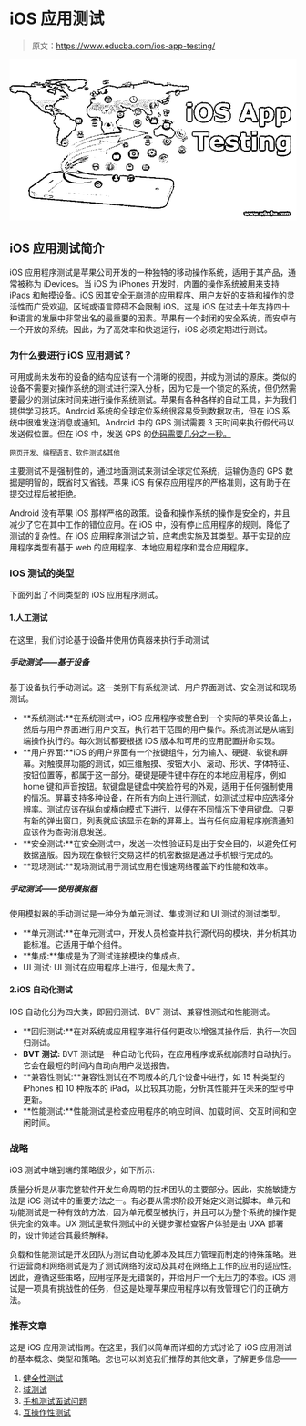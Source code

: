 # iOS 应用测试

> 原文：<https://www.educba.com/ios-app-testing/>

![ios-app-testing](img/70c65fd6731e5df1ff0b0b35ce6dc0e8.png)



## iOS 应用测试简介

iOS 应用程序测试是苹果公司开发的一种独特的移动操作系统，适用于其产品，通常被称为 iDevices。当 iOS 为 iPhones 开发时，内置的操作系统被用来支持 iPads 和触摸设备。iOS 因其安全无崩溃的应用程序、用户友好的支持和操作的灵活性而广受欢迎。区域或语言障碍不会限制 iOS。这是 iOS 在过去十年支持四十种语言的发展中非常出名的最重要的因素。苹果有一个封闭的安全系统，而安卓有一个开放的系统。因此，为了高效率和快速运行，iOS 必须定期进行测试。

### 为什么要进行 iOS 应用测试？

可用或尚未发布的设备的结构应该有一个清晰的视图，并成为测试的源床。类似的设备不需要对操作系统的测试进行深入分析，因为它是一个锁定的系统，但仍然需要最少的测试床时间来进行操作系统测试。苹果有各种各样的自动工具，并为我们提供学习技巧。Android 系统的全球定位系统很容易受到数据攻击，但在 iOS 系统中很难发送消息或通知。Android 中的 GPS 测试需要 3 天时间来执行假代码以发送假位置。但在 iOS 中，发送 GPS 的[伪码需要几分之一秒。](https://www.educba.com/what-is-gps/)

<small>网页开发、编程语言、软件测试&其他</small>

主要测试不是强制性的，通过地面测试来测试全球定位系统，运输伪造的 GPS 数据是明智的，既省时又省钱。苹果 iOS 有保存应用程序的严格准则，这有助于在提交过程后被拒绝。

Android 没有苹果 iOS 那样严格的政策。设备和操作系统的操作是安全的，并且减少了它在其中工作的错位应用。在 iOS 中，没有停止应用程序的规则。降低了测试的复杂性。在 iOS 应用程序测试之前，应考虑实施及其类型。基于实现的应用程序类型有基于 web 的应用程序、本地应用程序和混合应用程序。

### iOS 测试的类型

下面列出了不同类型的 iOS 应用程序测试。

#### 1.人工测试

在这里，我们讨论基于设备并使用仿真器来执行手动测试

##### 手动测试——基于设备

基于设备执行手动测试。这一类别下有系统测试、用户界面测试、安全测试和现场测试。

*   **系统测试:**在系统测试中，iOS 应用程序被整合到一个实际的苹果设备上，然后与用户界面进行用户交互，执行若干范围的用户操作。系统测试是从端到端操作执行的。每次测试都要根据 iOS 版本和可用的应用配置拼命实现。
*   **用户界面:**iOS 的用户界面有一个按键组件，分为输入、硬键、软键和屏幕。对触摸屏功能的测试，如三维触摸、按钮大小、滚动、形状、字体特征、按钮位置等，都属于这一部分。硬键是硬件键中存在的本地应用程序，例如 home 键和声音按钮。软键盘是键盘中笑脸符号的外观，适用于任何强制使用的情况。屏幕支持多种设备，在所有方向上进行测试，如测试过程中应选择分辨率。测试应该在纵向或横向模式下进行，以便在不同情况下使用键盘。只要有新的弹出窗口，列表就应该显示在新的屏幕上。当有任何应用程序崩溃通知应该作为查询消息发送。
*   **安全测试:**在安全测试中，发送一次性验证码是出于安全目的，以避免任何数据盗版。因为现在像银行交易这样的机密数据是通过手机银行完成的。
*   **现场测试:**现场测试用于测试应用在慢速网络覆盖下的性能和效率。

##### 手动测试——使用模拟器

使用模拟器的手动测试是一种分为单元测试、集成测试和 UI 测试的测试类型。

*   **单元测试:**在单元测试中，开发人员检查并执行源代码的模块，并分析其功能标准。它适用于单个组件。
*   **集成:**集成是为了测试连接模块的集成点。
*   UI 测试: UI 测试在应用程序上进行，但是太贵了。

#### 2.iOS 自动化测试

IOS 自动化分为四大类，即回归测试、BVT 测试、兼容性测试和性能测试。

*   **回归测试:**在对系统或应用程序进行任何更改以增强其操作后，执行一次回归测试。
*   **BVT 测试:** BVT 测试是一种自动化代码，在应用程序或系统崩溃时自动执行。它会在最短的时间内自动向用户发送报告。
*   **兼容性测试:**兼容性测试在不同版本的几个设备中进行，如 15 种类型的 iPhones 和 10 种版本的 iPad，以比较其功能，分析其性能并在未来的型号中更新。
*   **性能测试:**性能测试是检查应用程序的响应时间、加载时间、交互时间和空闲时间。

### 战略

iOS 测试中端到端的策略很少，如下所示:

质量分析是从事完整软件开发生命周期的技术团队的主要部分。因此，实施敏捷方法是 iOS 测试中的重要方法之一。有必要从需求阶段开始定义测试脚本。单元和功能测试是一种有效的方法，因为单元模型被执行，并且可以为整个系统的操作提供完全的效率。UX 测试是软件测试中的关键步骤检查客户体验是由 UXA 部署的，设计师适合其最终解释。

负载和性能测试是开发团队为测试自动化脚本及其压力管理而制定的特殊策略。进行运营商和网络测试是为了测试网络的波动及其对在网络上工作的应用的适应性。因此，遵循这些策略，应用程序是无错误的，并给用户一个无压力的体验。iOS 测试是一项具有挑战性的任务，但这是处理苹果应用程序以有效管理它们的正确方法。

### 推荐文章

这是 iOS 应用测试指南。在这里，我们以简单而详细的方式讨论了 iOS 应用测试的基本概念、类型和策略。您也可以浏览我们推荐的其他文章，了解更多信息——

1.  [健全性测试](https://www.educba.com/sanity-testing/)
2.  [域测试](https://www.educba.com/domain-testing/)
3.  [手机测试面试问题](https://www.educba.com/mobile-testing-interview-questions/)
4.  [互操作性测试](https://www.educba.com/interoperability-testing/)





